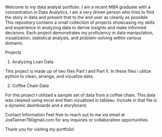 Welcome to my data analyst portfolio. I am a recent MBA graduate with a concentration in Data Analytics. I am a very driven person who tries to find the story in data and present that to the end user as cleanly as possible. This repository contains a small collection of projects showcasing my skills and experience in analyzing data to derive insights and make informed decisions. Each project demonstrates my proficiency in data manipulation, visualization, statistical analysis, and problem-solving within various domains.

Projects
1. Analyzing Loan Data

 This project is made up of two files Part I and Part II. In these files i utilize python to clean, arrange, and vizualize data.

2. Coffee Chain Data 

For this project I utilized a sample set of data from a coffee chain. This data was cleaned using excel and then vizualized in tableau. Include in that file is a dynamic dashboards and a storyboard. 

Contact Information
Feel free to reach out to me via email at JoeTanner780gmail.com for any inquiries or collaboration opportunities.

Thank you for visiting my portfolio!
